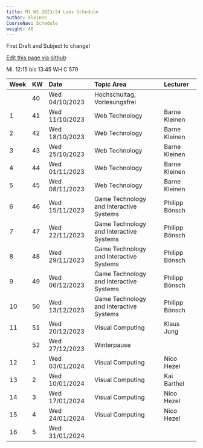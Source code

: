 ```yaml
---
title: M1 WS 2023/24 Labs Schedule
author: kleinen
CourseNav: Schedule
weight: 40
---
```


First Draft and Subject to change!

[Edit this page via github](https://github.com/bkleinen/bkleinen.github.io/blob/main/hugo/content/classes/ws2023/m1-web/schedule/index.md)

Mi.	12:15 bis 13:45	 WH C 579

| Week | KW | Date           | Topic Area                              | Lecturer       |
|:-----|:---|:---------------|:----------------------------------------|:---------------|
|      | 40 | Wed 04/10/2023 | Hochschultag, Vorlesungsfrei            |                |
| 1    | 41 | Wed 11/10/2023 | Web Technology                          | Barne Kleinen  |
| 2    | 42 | Wed 18/10/2023 | Web Technology                          | Barne Kleinen  |
| 3    | 43 | Wed 25/10/2023 | Web Technology                          | Barne Kleinen  |
| 4    | 44 | Wed 01/11/2023 | Web Technology                          | Barne Kleinen  |
| 5    | 45 | Wed 08/11/2023 | Web Technology                          | Barne Kleinen  |
| 6    | 46 | Wed 15/11/2023 | Game Technology and Interactive Systems | Philipp Bönsch |
| 7    | 47 | Wed 22/11/2023 | Game Technology and Interactive Systems | Philipp Bönsch |
| 8    | 48 | Wed 29/11/2023 | Game Technology and Interactive Systems | Philipp Bönsch |
| 9    | 49 | Wed 06/12/2023 | Game Technology and Interactive Systems | Philipp Bönsch |
| 10   | 50 | Wed 13/12/2023 | Game Technology and Interactive Systems | Philipp Bönsch |
| 11   | 51 | Wed 20/12/2023 | Visual Computing                        | Klaus Jung     |
|      | 52 | Wed 27/12/2023 | Winterpause                             |                |
| 12   | 1  | Wed 03/01/2024 | Visual Computing                        | Nico Hezel     |
| 13   | 2  | Wed 10/01/2024 | Visual Computing                        | Kai Barthel    |
| 14   | 3  | Wed 17/01/2024 | Visual Computing                        | Nico Hezel     |
| 15   | 4  | Wed 24/01/2024 | Visual Computing                        | Nico Hezel     |
| 16   | 5  | Wed 31/01/2024 |                                         |                |


